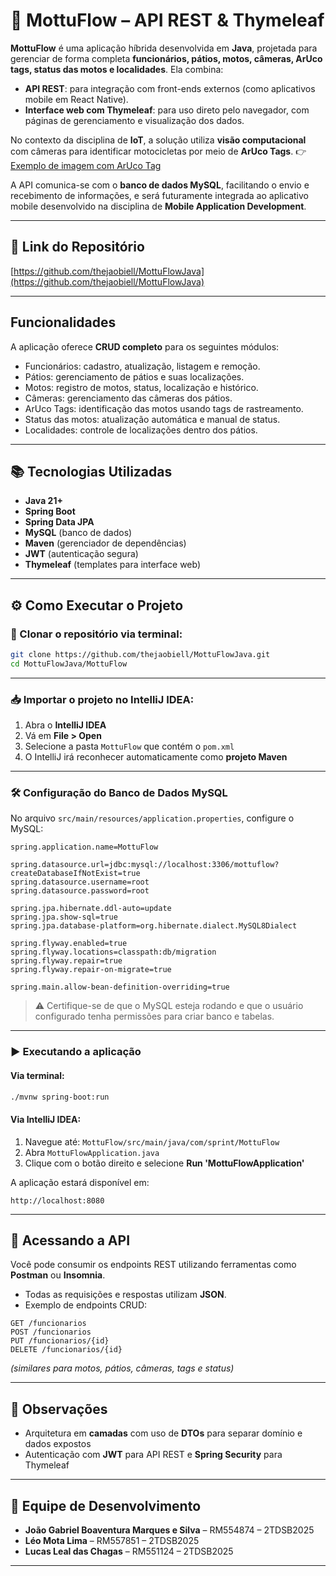 # 🚀 MottuFlow – API REST & Thymeleaf

**MottuFlow** é uma aplicação híbrida desenvolvida em **Java**, projetada para gerenciar de forma completa **funcionários, pátios, motos, câmeras, ArUco tags, status das motos e localidades**. Ela combina:

* **API REST**: para integração com front-ends externos (como aplicativos mobile em React Native).
* **Interface web com Thymeleaf**: para uso direto pelo navegador, com páginas de gerenciamento e visualização dos dados.

No contexto da disciplina de **IoT**, a solução utiliza **visão computacional** com câmeras para identificar motocicletas por meio de **ArUco Tags**.
👉 [Exemplo de imagem com ArUco Tag](https://docs.opencv.org/4.x/singlemarkersdetection.jpg)

A API comunica-se com o **banco de dados MySQL**, facilitando o envio e recebimento de informações, e será futuramente integrada ao aplicativo mobile desenvolvido na disciplina de **Mobile Application Development**.

---

## 🔗 Link do Repositório

[https://github.com/thejaobiell/MottuFlowJava](https://github.com/thejaobiell/MottuFlowJava)

---

## Funcionalidades

A aplicação oferece **CRUD completo** para os seguintes módulos:

* Funcionários: cadastro, atualização, listagem e remoção.
* Pátios: gerenciamento de pátios e suas localizações.
* Motos: registro de motos, status, localização e histórico.
* Câmeras: gerenciamento das câmeras dos pátios.
* ArUco Tags: identificação das motos usando tags de rastreamento.
* Status das motos: atualização automática e manual de status.
* Localidades: controle de localizações dentro dos pátios.

---

## 📚 Tecnologias Utilizadas

* **Java 21+**
* **Spring Boot**
* **Spring Data JPA**
* **MySQL** (banco de dados)
* **Maven** (gerenciador de dependências)
* **JWT** (autenticação segura)
* **Thymeleaf** (templates para interface web)

---

## ⚙️ Como Executar o Projeto

### 🔁 Clonar o repositório via terminal:

```bash
git clone https://github.com/thejaobiell/MottuFlowJava.git
cd MottuFlowJava/MottuFlow
```

---

### 📥 Importar o projeto no IntelliJ IDEA:

1. Abra o **IntelliJ IDEA**
2. Vá em **File > Open**
3. Selecione a pasta `MottuFlow` que contém o `pom.xml`
4. O IntelliJ irá reconhecer automaticamente como **projeto Maven**

---

### 🛠️ Configuração do Banco de Dados MySQL

No arquivo `src/main/resources/application.properties`, configure o MySQL:

```properties
spring.application.name=MottuFlow

spring.datasource.url=jdbc:mysql://localhost:3306/mottuflow?createDatabaseIfNotExist=true
spring.datasource.username=root
spring.datasource.password=root

spring.jpa.hibernate.ddl-auto=update
spring.jpa.show-sql=true
spring.jpa.database-platform=org.hibernate.dialect.MySQL8Dialect

spring.flyway.enabled=true
spring.flyway.locations=classpath:db/migration
spring.flyway.repair=true
spring.flyway.repair-on-migrate=true

spring.main.allow-bean-definition-overriding=true
```

> ⚠️ Certifique-se de que o MySQL esteja rodando e que o usuário configurado tenha permissões para criar banco e tabelas.

---

### ▶️ Executando a aplicação

#### Via terminal:

```bash
./mvnw spring-boot:run
```

#### Via IntelliJ IDEA:

1. Navegue até: `MottuFlow/src/main/java/com/sprint/MottuFlow`
2. Abra `MottuFlowApplication.java`
3. Clique com o botão direito e selecione **Run 'MottuFlowApplication'**

A aplicação estará disponível em:

```
http://localhost:8080
```

---

## 🔌 Acessando a API

Você pode consumir os endpoints REST utilizando ferramentas como **Postman** ou **Insomnia**.

* Todas as requisições e respostas utilizam **JSON**.
* Exemplo de endpoints CRUD:

```
GET /funcionarios
POST /funcionarios
PUT /funcionarios/{id}
DELETE /funcionarios/{id}
```

*(similares para motos, pátios, câmeras, tags e status)*

---

## 🧭 Observações

* Arquitetura em **camadas** com uso de **DTOs** para separar domínio e dados expostos
* Autenticação com **JWT** para API REST e **Spring Security** para Thymeleaf

---

## 👥 Equipe de Desenvolvimento

* **João Gabriel Boaventura Marques e Silva** – RM554874 – 2TDSB2025
* **Léo Mota Lima** – RM557851 – 2TDSB2025
* **Lucas Leal das Chagas** – RM551124 – 2TDSB2025

---
